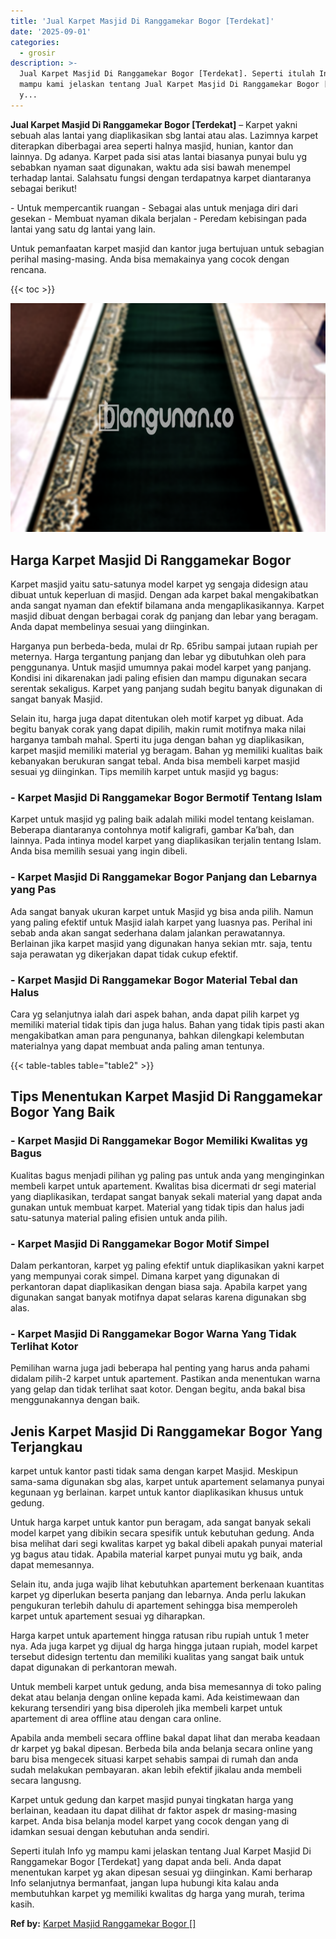 ```yaml
---
title: 'Jual Karpet Masjid Di Ranggamekar Bogor [Terdekat]'
date: '2025-09-01'
categories:
  - grosir
description: >-
  Jual Karpet Masjid Di Ranggamekar Bogor [Terdekat]. Seperti itulah Info yg
  mampu kami jelaskan tentang Jual Karpet Masjid Di Ranggamekar Bogor [Terdekat]
  y...
---
```


**Jual Karpet Masjid Di Ranggamekar Bogor \[Terdekat\]** – Karpet yakni sebuah alas lantai yang diaplikasikan sbg lantai atau alas. Lazimnya karpet diterapkan diberbagai area seperti halnya masjid, hunian, kantor dan lainnya. Dg adanya. Karpet pada sisi atas lantai biasanya punyai bulu yg sebabkan nyaman saat digunakan, waktu ada sisi bawah menempel terhadap lantai. Salahsatu fungsi dengan terdapatnya karpet diantaranya sebagai berikut!

\- Untuk mempercantik ruangan - Sebagai alas untuk menjaga diri dari gesekan - Membuat nyaman dikala berjalan - Peredam kebisingan pada lantai yang satu dg lantai yang lain.

Untuk pemanfaatan karpet masjid dan kantor juga bertujuan untuk sebagian perihal masing-masing. Anda bisa memakainya yang cocok dengan rencana.

{{< toc >}}

![Jual Karpet Masjid Di Ranggamekar Bogor [Terdekat]](/images/grosir-karpet-murah-77.png)

## Harga Karpet Masjid Di Ranggamekar Bogor

Karpet masjid yaitu satu-satunya model karpet yg sengaja didesign atau dibuat untuk keperluan di masjid. Dengan ada karpet bakal mengakibatkan anda sangat nyaman dan efektif bilamana anda mengaplikasikannya. Karpet masjid dibuat dengan berbagai corak dg panjang dan lebar yang beragam. Anda dapat membelinya sesuai yang diinginkan.

Harganya pun berbeda-beda, mulai dr Rp. 65ribu sampai jutaan rupiah per meternya. Harga tergantung panjang dan lebar yg dibutuhkan oleh para penggunanya. Untuk masjid umumnya pakai model karpet yang panjang. Kondisi ini dikarenakan jadi paling efisien dan mampu digunakan secara serentak sekaligus. Karpet yang panjang sudah begitu banyak digunakan di sangat banyak Masjid.

Selain itu, harga juga dapat ditentukan oleh motif karpet yg dibuat. Ada begitu banyak corak yang dapat dipilih, makin rumit motifnya maka nilai harganya tambah mahal. Sperti itu juga dengan bahan yg diaplikasikan, karpet masjid memiliki material yg beragam. Bahan yg memiliki kualitas baik kebanyakan berukuran sangat tebal. Anda bisa membeli karpet masjid sesuai yg diinginkan. Tips memilih karpet untuk masjid yg bagus:

### \- Karpet Masjid Di Ranggamekar Bogor Bermotif Tentang Islam

Karpet untuk masjid yg paling baik adalah miliki model tentang keislaman. Beberapa diantaranya contohnya motif kaligrafi, gambar Ka’bah, dan lainnya. Pada intinya model karpet yang diaplikasikan terjalin tentang Islam. Anda bisa memilih sesuai yang ingin dibeli.

### \- Karpet Masjid Di Ranggamekar Bogor Panjang dan Lebarnya yang Pas

Ada sangat banyak ukuran karpet untuk Masjid yg bisa anda pilih. Namun yang paling efektif untuk Masjid ialah karpet yang luasnya pas. Perihal ini sebab anda akan sangat sederhana dalam jalankan perawatannya. Berlainan jika karpet masjid yang digunakan hanya sekian mtr. saja, tentu saja perawatan yg dikerjakan dapat tidak cukup efektif.

### \- Karpet Masjid Di Ranggamekar Bogor Material Tebal dan Halus

Cara yg selanjutnya ialah dari aspek bahan, anda dapat pilih karpet yg memiliki material tidak tipis dan juga halus. Bahan yang tidak tipis pasti akan mengakibatkan aman para pengunanya, bahkan dilengkapi kelembutan materialnya yang dapat membuat anda paling aman tentunya.

{{< table-tables table="table2" >}}

## Tips Menentukan Karpet Masjid Di Ranggamekar Bogor Yang Baik

### \- Karpet Masjid Di Ranggamekar Bogor Memiliki Kwalitas yg Bagus

Kualitas bagus menjadi pilihan yg paling pas untuk anda yang menginginkan membeli karpet untuk apartement. Kwalitas bisa dicermati dr segi material yang diaplikasikan, terdapat sangat banyak sekali material yang dapat anda gunakan untuk membuat karpet. Material yang tidak tipis dan halus jadi satu-satunya material paling efisien untuk anda pilih.

### \- Karpet Masjid Di Ranggamekar Bogor Motif Simpel

Dalam perkantoran, karpet yg paling efektif untuk diaplikasikan yakni karpet yang mempunyai corak simpel. Dimana karpet yang digunakan di perkantoran dapat diaplikasikan dengan biasa saja. Apabila karpet yang digunakan sangat banyak motifnya dapat selaras karena digunakan sbg alas.

### \- Karpet Masjid Di Ranggamekar Bogor Warna Yang Tidak Terlihat Kotor

Pemilihan warna juga jadi beberapa hal penting yang harus anda pahami didalam pilih-2 karpet untuk apartement. Pastikan anda menentukan warna yang gelap dan tidak terlihat saat kotor. Dengan begitu, anda bakal bisa menggunakannya dengan baik.

## Jenis Karpet Masjid Di Ranggamekar Bogor Yang Terjangkau

karpet untuk kantor pasti tidak sama dengan karpet Masjid. Meskipun sama-sama digunakan sbg alas, karpet untuk apartement selamanya punyai kegunaan yg berlainan. karpet untuk kantor diaplikasikan khusus untuk gedung.

Untuk harga karpet untuk kantor pun beragam, ada sangat banyak sekali model karpet yang dibikin secara spesifik untuk kebutuhan gedung. Anda bisa melihat dari segi kwalitas karpet yg bakal dibeli apakah punyai material yg bagus atau tidak. Apabila material karpet punyai mutu yg baik, anda dapat memesannya.

Selain itu, anda juga wajib lihat kebutuhkan apartement berkenaan kuantitas karpet yg diperlukan beserta panjang dan lebarnya. Anda perlu lakukan pengukuran terlebih dahulu di apartement sehingga bisa memperoleh karpet untuk apartement sesuai yg diharapkan.

Harga karpet untuk apartement hingga ratusan ribu rupiah untuk 1 meter nya. Ada juga karpet yg dijual dg harga hingga jutaan rupiah, model karpet tersebut didesign tertentu dan memiliki kualitas yang sangat baik untuk dapat digunakan di perkantoran mewah.

Untuk membeli karpet untuk gedung, anda bisa memesannya di toko paling dekat atau belanja dengan online kepada kami. Ada keistimewaan dan kekurang tersendiri yang bisa diperoleh jika membeli karpet untuk apartement di area offline atau dengan cara online.

Apabila anda membeli secara offline bakal dapat lihat dan meraba keadaan dr karpet yg bakal dipesan. Berbeda bila anda belanja secara online yang baru bisa mengecek situasi karpet sehabis sampai di rumah dan anda sudah melakukan pembayaran. akan lebih efektif jikalau anda membeli secara langusng.

Karpet untuk gedung dan karpet masjid punyai tingkatan harga yang berlainan, keadaan itu dapat dilihat dr faktor aspek dr masing-masing karpet. Anda bisa belanja model karpet yang cocok dengan yang di idamkan sesuai dengan kebutuhan anda sendiri.

Seperti itulah Info yg mampu kami jelaskan tentang Jual Karpet Masjid Di Ranggamekar Bogor \[Terdekat\] yang dapat anda beli. Anda dapat menentukan karpet yg akan dipesan sesuai yg diinginkan. Kami berharap Info selanjutnya bermanfaat, jangan lupa hubungi kita kalau anda membutuhkan karpet yg memiliki kwalitas dg harga yang murah, terima kasih.

**Ref by:**  [Karpet Masjid Ranggamekar Bogor []](https://id.wikipedia.org/wiki/Karpet)
